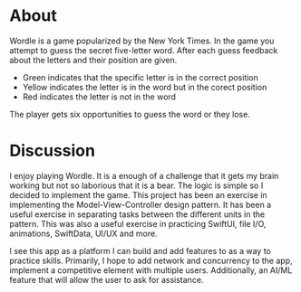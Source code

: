 #  About

Wordle is a game popularized by the New York Times. In the game you attempt to guess the secret 
five-letter word. After each guess feedback about the letters and their position are given.
- Green indicates that the specific letter is in the correct position
- Yellow indicates the letter is in the word but in the corect position
- Red indicates the letter is not in the word

The player gets six opportunities to guess the word or they lose.

# Discussion

I enjoy playing Wordle. It is a enough of a challenge that it gets my brain working but not so
laborious that it is a bear. The logic is simple so I decided to implement the game. This 
project has been an exercise in implementing the Model-View-Controller design pattern. It has
been a useful exercise in separating tasks between the different units in the pattern. This was
also a useful exercise in practicing SwiftUI, file I/O, animations, SwiftData, UI/UX and more.

I see this app as a platform I can build and add features to as a way to practice skills. Primarily,
I hope to add network and concurrency to the app, implement a competitive element with multiple
users. Additionally, an AI/ML feature that will allow the user to ask for assistance.



